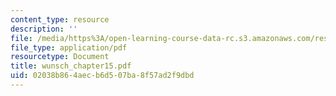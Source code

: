 ```yaml
---
content_type: resource
description: ''
file: /media/https%3A/open-learning-course-data-rc.s3.amazonaws.com/res-12-000-evolution-of-physical-oceanography-spring-2007/02038b864aecb6d507ba8f57ad2f9dbd_wunsch_chapter15.pdf
file_type: application/pdf
resourcetype: Document
title: wunsch_chapter15.pdf
uid: 02038b86-4aec-b6d5-07ba-8f57ad2f9dbd
---
```

